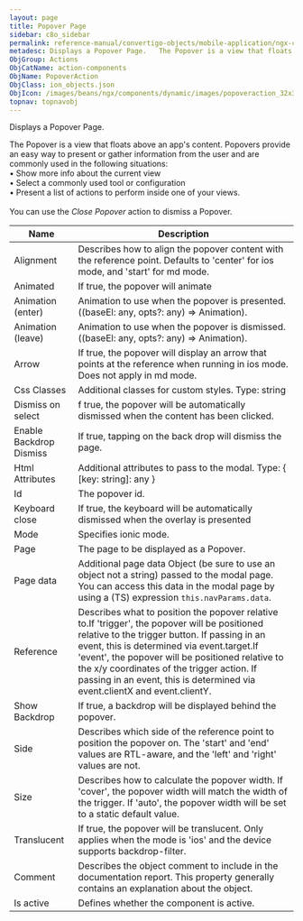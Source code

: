```yaml
---
layout: page
title: Popover Page
sidebar: c8o_sidebar
permalink: reference-manual/convertigo-objects/mobile-application/ngx-components/action-components/popover-page/
metadesc: Displays a Popover Page.   The Popover is a view that floats above an app's content. Popovers provide an easy way to present or gather information fro
ObjGroup: Actions
ObjCatName: action-components
ObjName: PopoverAction
ObjClass: ion_objects.json
ObjIcon: /images/beans/ngx/components/dynamic/images/popoveraction_32x32.png
topnav: topnavobj
---
```

Displays a Popover Page. <br/>

 The Popover is a view that floats above an app's content. Popovers provide an easy way to present or gather information from the user and are commonly used in the following situations:<br/>
 • Show more info about the current view<br/>
 • Select a commonly used tool or configuration<br/>
 • Present a list of actions to perform inside one of your views.<br/>
<br/>
You can use the <i>Close Popover</i> action to dismiss a Popover.

Name | Description 
--- | ---
Alignment | Describes how to align the popover content with the reference point. Defaults to 'center' for ios mode, and 'start' for md mode.
Animated | If true, the popover will animate
Animation (enter) | Animation to use when the popover is presented. ((baseEl: any, opts?: any) => Animation).
Animation (leave) | Animation to use when the popover is dismissed. ((baseEl: any, opts?: any) => Animation).
Arrow | If true, the popover will display an arrow that points at the reference when running in ios mode. Does not apply in md mode.
Css Classes | Additional classes for custom styles. Type: string | string[]
Dismiss on select | f true, the popover will be automatically dismissed when the content has been clicked.
Enable Backdrop Dismiss | If true, tapping on the back drop will dismiss the page.
Html Attributes | Additional attributes to pass to the modal. Type: { [key: string]: any }
Id | The popover id.
Keyboard close | If true, the keyboard will be automatically dismissed when the overlay is presented
Mode | Specifies ionic mode.
Page | The page to be displayed as a Popover.
Page data | Additional page data Object (be sure to use an object not a string) passed to the modal page. You can access this data in the modal page by using a (TS) expression <code>this.navParams.data</code>.
Reference | Describes what to position the popover relative to.If 'trigger', the popover will be positioned relative to the trigger button. If passing in an event, this is determined via event.target.If 'event', the popover will be positioned relative to the x/y coordinates of the trigger action. If passing in an event, this is determined via event.clientX and event.clientY.
Show Backdrop | If true, a backdrop will be displayed behind the popover.
Side | Describes which side of the reference point to position the popover on. The 'start' and 'end' values are RTL-aware, and the 'left' and 'right' values are not.
Size | Describes how to calculate the popover width. If 'cover', the popover width will match the width of the trigger. If 'auto', the popover width will be set to a static default value.
Translucent | If true, the popover will be translucent. Only applies when the mode is 'ios' and the device supports backdrop-filter.
Comment | Describes the object comment to include in the documentation report.  This property generally contains an explanation about the object. 
Is active | Defines whether the component is active. 

